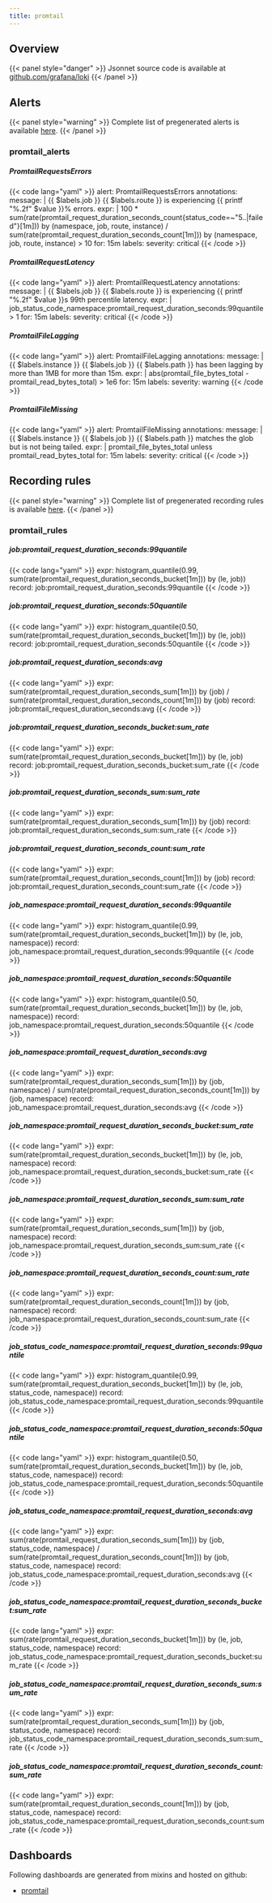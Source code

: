 ```yaml
---
title: promtail
---
```


## Overview



{{< panel style="danger" >}}
Jsonnet source code is available at [github.com/grafana/loki](https://github.com/grafana/loki/tree/master/production/promtail-mixin)
{{< /panel >}}

## Alerts

{{< panel style="warning" >}}
Complete list of pregenerated alerts is available [here](https://github.com/monitoring-mixins/website/blob/master/assets/promtail/alerts.yaml).
{{< /panel >}}

### promtail_alerts

##### PromtailRequestsErrors

{{< code lang="yaml" >}}
alert: PromtailRequestsErrors
annotations:
  message: |
    {{ $labels.job }} {{ $labels.route }} is experiencing {{ printf "%.2f" $value }}% errors.
expr: |
  100 * sum(rate(promtail_request_duration_seconds_count{status_code=~"5..|failed"}[1m])) by (namespace, job, route, instance)
    /
  sum(rate(promtail_request_duration_seconds_count[1m])) by (namespace, job, route, instance)
    > 10
for: 15m
labels:
  severity: critical
{{< /code >}}
 
##### PromtailRequestLatency

{{< code lang="yaml" >}}
alert: PromtailRequestLatency
annotations:
  message: |
    {{ $labels.job }} {{ $labels.route }} is experiencing {{ printf "%.2f" $value }}s 99th percentile latency.
expr: |
  job_status_code_namespace:promtail_request_duration_seconds:99quantile > 1
for: 15m
labels:
  severity: critical
{{< /code >}}
 
##### PromtailFileLagging

{{< code lang="yaml" >}}
alert: PromtailFileLagging
annotations:
  message: |
    {{ $labels.instance }} {{ $labels.job }} {{ $labels.path }} has been lagging by more than 1MB for more than 15m.
expr: |
  abs(promtail_file_bytes_total - promtail_read_bytes_total) > 1e6
for: 15m
labels:
  severity: warning
{{< /code >}}
 
##### PromtailFileMissing

{{< code lang="yaml" >}}
alert: PromtailFileMissing
annotations:
  message: |
    {{ $labels.instance }} {{ $labels.job }} {{ $labels.path }} matches the glob but is not being tailed.
expr: |
  promtail_file_bytes_total unless promtail_read_bytes_total
for: 15m
labels:
  severity: critical
{{< /code >}}
 
## Recording rules

{{< panel style="warning" >}}
Complete list of pregenerated recording rules is available [here](https://github.com/monitoring-mixins/website/blob/master/assets/promtail/rules.yaml).
{{< /panel >}}

### promtail_rules

##### job:promtail_request_duration_seconds:99quantile

{{< code lang="yaml" >}}
expr: histogram_quantile(0.99, sum(rate(promtail_request_duration_seconds_bucket[1m]))
  by (le, job))
record: job:promtail_request_duration_seconds:99quantile
{{< /code >}}
 
##### job:promtail_request_duration_seconds:50quantile

{{< code lang="yaml" >}}
expr: histogram_quantile(0.50, sum(rate(promtail_request_duration_seconds_bucket[1m]))
  by (le, job))
record: job:promtail_request_duration_seconds:50quantile
{{< /code >}}
 
##### job:promtail_request_duration_seconds:avg

{{< code lang="yaml" >}}
expr: sum(rate(promtail_request_duration_seconds_sum[1m])) by (job) / sum(rate(promtail_request_duration_seconds_count[1m]))
  by (job)
record: job:promtail_request_duration_seconds:avg
{{< /code >}}
 
##### job:promtail_request_duration_seconds_bucket:sum_rate

{{< code lang="yaml" >}}
expr: sum(rate(promtail_request_duration_seconds_bucket[1m])) by (le, job)
record: job:promtail_request_duration_seconds_bucket:sum_rate
{{< /code >}}
 
##### job:promtail_request_duration_seconds_sum:sum_rate

{{< code lang="yaml" >}}
expr: sum(rate(promtail_request_duration_seconds_sum[1m])) by (job)
record: job:promtail_request_duration_seconds_sum:sum_rate
{{< /code >}}
 
##### job:promtail_request_duration_seconds_count:sum_rate

{{< code lang="yaml" >}}
expr: sum(rate(promtail_request_duration_seconds_count[1m])) by (job)
record: job:promtail_request_duration_seconds_count:sum_rate
{{< /code >}}
 
##### job_namespace:promtail_request_duration_seconds:99quantile

{{< code lang="yaml" >}}
expr: histogram_quantile(0.99, sum(rate(promtail_request_duration_seconds_bucket[1m]))
  by (le, job, namespace))
record: job_namespace:promtail_request_duration_seconds:99quantile
{{< /code >}}
 
##### job_namespace:promtail_request_duration_seconds:50quantile

{{< code lang="yaml" >}}
expr: histogram_quantile(0.50, sum(rate(promtail_request_duration_seconds_bucket[1m]))
  by (le, job, namespace))
record: job_namespace:promtail_request_duration_seconds:50quantile
{{< /code >}}
 
##### job_namespace:promtail_request_duration_seconds:avg

{{< code lang="yaml" >}}
expr: sum(rate(promtail_request_duration_seconds_sum[1m])) by (job, namespace) / sum(rate(promtail_request_duration_seconds_count[1m]))
  by (job, namespace)
record: job_namespace:promtail_request_duration_seconds:avg
{{< /code >}}
 
##### job_namespace:promtail_request_duration_seconds_bucket:sum_rate

{{< code lang="yaml" >}}
expr: sum(rate(promtail_request_duration_seconds_bucket[1m])) by (le, job, namespace)
record: job_namespace:promtail_request_duration_seconds_bucket:sum_rate
{{< /code >}}
 
##### job_namespace:promtail_request_duration_seconds_sum:sum_rate

{{< code lang="yaml" >}}
expr: sum(rate(promtail_request_duration_seconds_sum[1m])) by (job, namespace)
record: job_namespace:promtail_request_duration_seconds_sum:sum_rate
{{< /code >}}
 
##### job_namespace:promtail_request_duration_seconds_count:sum_rate

{{< code lang="yaml" >}}
expr: sum(rate(promtail_request_duration_seconds_count[1m])) by (job, namespace)
record: job_namespace:promtail_request_duration_seconds_count:sum_rate
{{< /code >}}
 
##### job_status_code_namespace:promtail_request_duration_seconds:99quantile

{{< code lang="yaml" >}}
expr: histogram_quantile(0.99, sum(rate(promtail_request_duration_seconds_bucket[1m]))
  by (le, job, status_code, namespace))
record: job_status_code_namespace:promtail_request_duration_seconds:99quantile
{{< /code >}}
 
##### job_status_code_namespace:promtail_request_duration_seconds:50quantile

{{< code lang="yaml" >}}
expr: histogram_quantile(0.50, sum(rate(promtail_request_duration_seconds_bucket[1m]))
  by (le, job, status_code, namespace))
record: job_status_code_namespace:promtail_request_duration_seconds:50quantile
{{< /code >}}
 
##### job_status_code_namespace:promtail_request_duration_seconds:avg

{{< code lang="yaml" >}}
expr: sum(rate(promtail_request_duration_seconds_sum[1m])) by (job, status_code, namespace)
  / sum(rate(promtail_request_duration_seconds_count[1m])) by (job, status_code, namespace)
record: job_status_code_namespace:promtail_request_duration_seconds:avg
{{< /code >}}
 
##### job_status_code_namespace:promtail_request_duration_seconds_bucket:sum_rate

{{< code lang="yaml" >}}
expr: sum(rate(promtail_request_duration_seconds_bucket[1m])) by (le, job, status_code,
  namespace)
record: job_status_code_namespace:promtail_request_duration_seconds_bucket:sum_rate
{{< /code >}}
 
##### job_status_code_namespace:promtail_request_duration_seconds_sum:sum_rate

{{< code lang="yaml" >}}
expr: sum(rate(promtail_request_duration_seconds_sum[1m])) by (job, status_code, namespace)
record: job_status_code_namespace:promtail_request_duration_seconds_sum:sum_rate
{{< /code >}}
 
##### job_status_code_namespace:promtail_request_duration_seconds_count:sum_rate

{{< code lang="yaml" >}}
expr: sum(rate(promtail_request_duration_seconds_count[1m])) by (job, status_code,
  namespace)
record: job_status_code_namespace:promtail_request_duration_seconds_count:sum_rate
{{< /code >}}
 
## Dashboards
Following dashboards are generated from mixins and hosted on github:


- [promtail](https://github.com/monitoring-mixins/website/blob/master/assets/promtail/dashboards/promtail.json)
